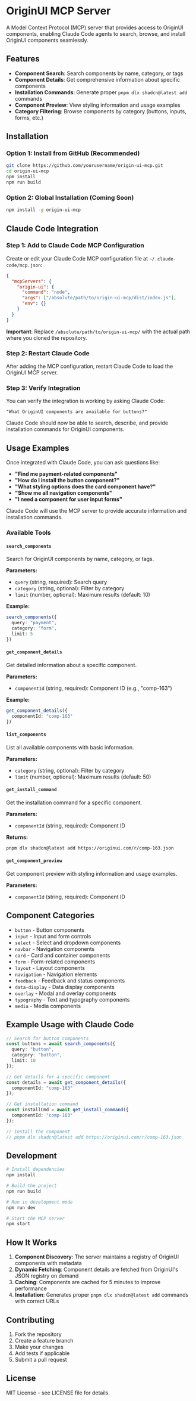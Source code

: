 # OriginUI MCP Server

A Model Context Protocol (MCP) server that provides access to OriginUI components, enabling Claude Code agents to search, browse, and install OriginUI components seamlessly.

## Features

- **Component Search**: Search components by name, category, or tags
- **Component Details**: Get comprehensive information about specific components
- **Installation Commands**: Generate proper `pnpm dlx shadcn@latest add` commands
- **Component Preview**: View styling information and usage examples
- **Category Filtering**: Browse components by category (buttons, inputs, forms, etc.)

## Installation

### Option 1: Install from GitHub (Recommended)

```bash
git clone https://github.com/yourusername/origin-ui-mcp.git
cd origin-ui-mcp
npm install
npm run build
```

### Option 2: Global Installation (Coming Soon)

```bash
npm install -g origin-ui-mcp
```

## Claude Code Integration

### Step 1: Add to Claude Code MCP Configuration

Create or edit your Claude Code MCP configuration file at `~/.claude-code/mcp.json`:

```json
{
  "mcpServers": {
    "origin-ui": {
      "command": "node",
      "args": ["/absolute/path/to/origin-ui-mcp/dist/index.js"],
      "env": {}
    }
  }
}
```

**Important**: Replace `/absolute/path/to/origin-ui-mcp/` with the actual path where you cloned the repository.

### Step 2: Restart Claude Code

After adding the MCP configuration, restart Claude Code to load the OriginUI MCP server.

### Step 3: Verify Integration

You can verify the integration is working by asking Claude Code:

```
"What OriginUI components are available for buttons?"
```

Claude Code should now be able to search, describe, and provide installation commands for OriginUI components.

## Usage Examples

Once integrated with Claude Code, you can ask questions like:

- **"Find me payment-related components"**
- **"How do I install the button component?"** 
- **"What styling options does the card component have?"**
- **"Show me all navigation components"**
- **"I need a component for user input forms"**

Claude Code will use the MCP server to provide accurate information and installation commands.

### Available Tools

#### `search_components`
Search for OriginUI components by name, category, or tags.

**Parameters:**
- `query` (string, required): Search query
- `category` (string, optional): Filter by category
- `limit` (number, optional): Maximum results (default: 10)

**Example:**
```typescript
search_components({
  query: "payment",
  category: "form",
  limit: 5
})
```

#### `get_component_details`
Get detailed information about a specific component.

**Parameters:**
- `componentId` (string, required): Component ID (e.g., "comp-163")

**Example:**
```typescript
get_component_details({
  componentId: "comp-163"
})
```

#### `list_components`
List all available components with basic information.

**Parameters:**
- `category` (string, optional): Filter by category
- `limit` (number, optional): Maximum results (default: 50)

#### `get_install_command`
Get the installation command for a specific component.

**Parameters:**
- `componentId` (string, required): Component ID

**Returns:**
```bash
pnpm dlx shadcn@latest add https://originui.com/r/comp-163.json
```

#### `get_component_preview`
Get component preview with styling information and usage examples.

**Parameters:**
- `componentId` (string, required): Component ID

## Component Categories

- `button` - Button components
- `input` - Input and form controls
- `select` - Select and dropdown components
- `navbar` - Navigation components
- `card` - Card and container components
- `form` - Form-related components
- `layout` - Layout components
- `navigation` - Navigation elements
- `feedback` - Feedback and status components
- `data-display` - Data display components
- `overlay` - Modal and overlay components
- `typography` - Text and typography components
- `media` - Media components

## Example Usage with Claude Code

```typescript
// Search for button components
const buttons = await search_components({
  query: "button",
  category: "button",
  limit: 10
});

// Get details for a specific component
const details = await get_component_details({
  componentId: "comp-163"
});

// Get installation command
const installCmd = await get_install_command({
  componentId: "comp-163"
});

// Install the component
// pnpm dlx shadcn@latest add https://originui.com/r/comp-163.json
```

## Development

```bash
# Install dependencies
npm install

# Build the project
npm run build

# Run in development mode
npm run dev

# Start the MCP server
npm start
```

## How It Works

1. **Component Discovery**: The server maintains a registry of OriginUI components with metadata
2. **Dynamic Fetching**: Component details are fetched from OriginUI's JSON registry on demand
3. **Caching**: Components are cached for 5 minutes to improve performance
4. **Installation**: Generates proper `pnpm dlx shadcn@latest add` commands with correct URLs

## Contributing

1. Fork the repository
2. Create a feature branch
3. Make your changes
4. Add tests if applicable
5. Submit a pull request

## License

MIT License - see LICENSE file for details.
